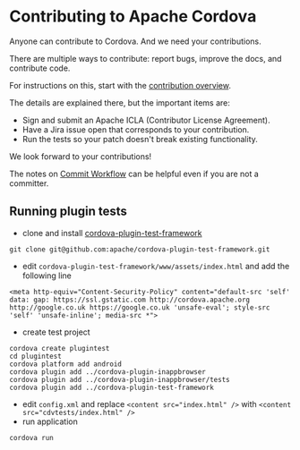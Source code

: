 <!--
#
# Licensed to the Apache Software Foundation (ASF) under one
# or more contributor license agreements.  See the NOTICE file
# distributed with this work for additional information
# regarding copyright ownership.  The ASF licenses this file
# to you under the Apache License, Version 2.0 (the
# "License"); you may not use this file except in compliance
# with the License.  You may obtain a copy of the License at
#
# http://www.apache.org/licenses/LICENSE-2.0
#
# Unless required by applicable law or agreed to in writing,
# software distributed under the License is distributed on an
# "AS IS" BASIS, WITHOUT WARRANTIES OR CONDITIONS OF ANY
#  KIND, either express or implied.  See the License for the
# specific language governing permissions and limitations
# under the License.
#
-->

# Contributing to Apache Cordova

Anyone can contribute to Cordova. And we need your contributions.

There are multiple ways to contribute: report bugs, improve the docs, and contribute code.

For instructions on this, start with the
[contribution overview](http://cordova.apache.org/contribute/).

The details are explained there, but the important items are:

- Sign and submit an Apache ICLA (Contributor License Agreement).
- Have a Jira issue open that corresponds to your contribution.
- Run the tests so your patch doesn't break existing functionality.

We look forward to your contributions!

The notes
on [Commit Workflow](https://github.com/apache/cordova-coho/blob/master/docs/committer-workflow.md#commit-workflow) can
be helpful even if you are not a committer.

## Running plugin tests

* clone and install [cordova-plugin-test-framework](https://github.com/apache/cordova-plugin-test-framework)

```
git clone git@github.com:apache/cordova-plugin-test-framework.git
```

* edit ```cordova-plugin-test-framework/www/assets/index.html``` and add the following line

```
<meta http-equiv="Content-Security-Policy" content="default-src 'self' data: gap: https://ssl.gstatic.com http://cordova.apache.org http://google.co.uk https://google.co.uk 'unsafe-eval'; style-src 'self' 'unsafe-inline'; media-src *">
```

* create test project

```
cordova create plugintest
cd plugintest
cordova platform add android
cordova plugin add ../cordova-plugin-inappbrowser
cordova plugin add ../cordova-plugin-inappbrowser/tests
cordova plugin add ../cordova-plugin-test-framework
```

* edit ```config.xml``` and replace ```<content src="index.html" />``` with ```<content src="cdvtests/index.html" />```
* run application

```
cordova run
```
